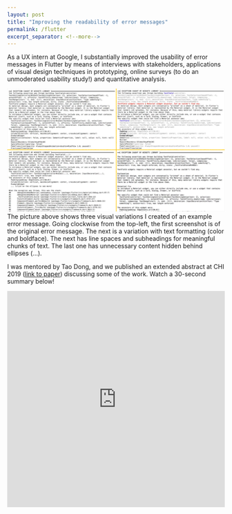 ```yaml
---
layout: post
title: "Improving the readability of error messages"
permalink: /flutter
excerpt_separator: <!--more-->
---
```


As a UX intern at Google, I substantially improved the usability of error messages in Flutter by means of interviews with stakeholders, applications of visual design techniques in prototyping, online surveys (to do an unmoderated usability study!) and quantitative analysis.

<img src="/assets/flutter/variations.png" /><!--more-->
The picture above shows three visual variations I created of an example error message. Going clockwise from the top-left, the first screenshot is of the original error message. The next is a variation with text formatting (color and boldface). The next has line spaces and subheadings for meaningful chunks of text. The last one has unnecessary content hidden behind ellipses (…).

I was mentored by Tao Dong, and we published an extended abstract at CHI 2019 ([link to paper](/files/error-messages-chi2019-khandwala.pdf)) discussing some of the work. Watch a 30-second summary below!
<iframe width="100%" height="500px" src="https://www.youtube.com/embed/Sd2UweBhUc0" frameborder="0" allow="accelerometer; autoplay; clipboard-write; encrypted-media; gyroscope; picture-in-picture" allowfullscreen></iframe>
